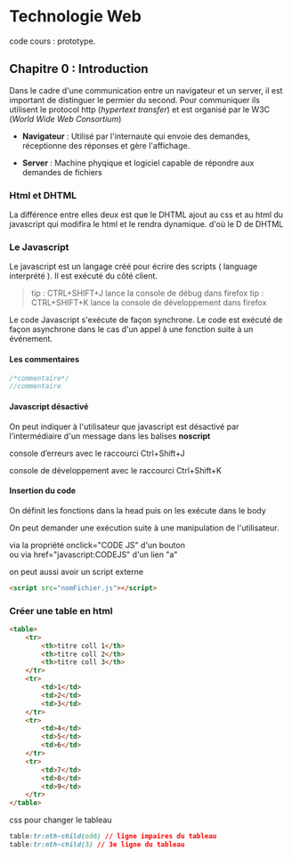 # Technologie Web

code cours : prototype.  

## Chapitre 0 : Introduction

Dans le cadre d'une communication entre un navigateur et un server, il est important de distinguer le permier du second. Pour communiquer ils utilisent le protocol http (*hypertext transfer*) et est organisé par le W3C (*World Wide Web Consortium*)
    
* **Navigateur** : Utilisé par l'internaute qui envoie des demandes, réceptionne des réponses et gère l'affichage.

* **Server** : Machine phyqique et logiciel capable de répondre aux demandes de fichiers

### Html et DHTML

La différence entre elles deux est que le DHTML ajout au css et au html du javascript qui modifira le html et le rendra dynamique. d'où le D de DHTML

### Le Javascript 

Le javascript est un langage créé pour écrire des scripts ( language interprété ). Il est exécuté du côté client.  

> tip : CTRL+SHIFT+J lance la console de débug dans firefox
> tip : CTRL+SHIFT+K lance la console de développement dans firefox

Le code Javascript s'exécute de façon synchrone. Le code est exécuté de façon asynchrone dans le cas d'un appel à une fonction suite à un événement.

#### Les commentaires

``` javascript
/*commentaire*/
//commentaire
```

#### Javascript désactivé

On peut indiquer à l'utilisateur que javascript est désactivé par l'intermédiaire d'un message dans les balises **noscript**


 console d’erreurs avec le raccourci Ctrl+Shift+J

console de développement avec le raccourci Ctrl+Shift+K



#### Insertion du code 

On définit les fonctions dans la head puis on les exécute dans le body

On peut demander une exécution suite à une manipulation de l'utilisateur.

via la propriété onclick="CODE JS" d'un bouton  
ou via href="javascript:CODEJS" d'un lien "a"

on peut aussi avoir un script externe

``` html
<script src="nomFichier.js"></script>
```

### Créer une table en html

``` html
<table>
    <tr>
        <th>titre coll 1</th>
        <th>titre coll 2</th>
        <th>titre coll 3</th>
    </tr>
    <tr>
        <td>1</td>
        <td>2</td>
        <td>3</td>
    </tr>
    <tr>
        <td>4</td>
        <td>5</td>
        <td>6</td>
    </tr>
    <tr>
        <td>7</td>
        <td>8</td>
        <td>9</td>
    </tr>
</table>
```

css pour changer le tableau 

``` css
table:tr:nth-child(odd) // ligne impaires du tableau
table:tr:nth-child(3) // 3e ligne du tableau
```






















